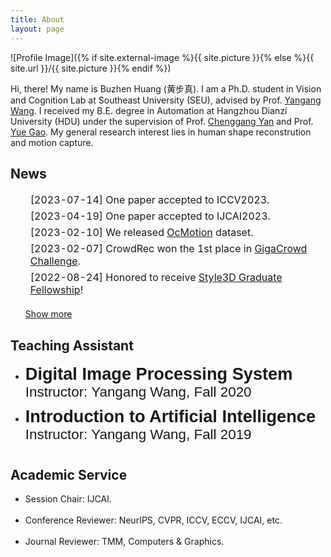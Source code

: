```yaml
---
title: About
layout: page
---
```

![Profile Image]({% if site.external-image %}{{ site.picture }}{% else %}{{ site.url }}/{{ site.picture }}{% endif %})

<p>Hi, there! My name is Buzhen Huang (黄步真). I am a Ph.D. student in Vision and Cognition Lab at Southeast University (SEU), advised by Prof. <a href="https://www.yangangwang.com/">Yangang Wang</a>. 
I received my B.E. degree in Automation at Hangzhou Dianzi University (HDU) under the supervision of Prof. <a href="http://auto.hdu.edu.cn/2019/0621/c3803a96028/page.htm">Chenggang Yan</a> and Prof. <a href="http://www.gaoyue.org/cn/people/gaoyue_index.html">Yue Gao</a>. 
My general research interest lies in human shape reconstrution and motion capture.</p>

<h2>News</h2>

<ul>  
	<table style="width:100%;border:0px;border-spacing:0px;border-collapse:separate;margin-right:auto;margin-left:auto;"><tbody>
    		  <tr>
            <td class="news_date1">
            <li>[2023-07-14]  One paper accepted to ICCV2023.</li>
            </td>
          </tr>
  		    <tr>
            <td class="news_date1">
            <li>[2023-04-19]  One paper accepted to IJCAI2023.</li>
            </td>
          </tr>
  		    <tr>
            <td class="news_date1">
            <li>[2023-02-10]  We released <a href="https://github.com/boycehbz/CHOMP#ocmotion-dataset" target="_blank">OcMotion</a> dataset.</li>
            </td>
          </tr>
  		    <tr>
            <td class="news_date1">
            <li>[2023-02-07]  CrowdRec won the 1st place in <a href="https://www.gigavision.cn/track/track?nav=GigaCrowd&type=nav" target="_blank">GigaCrowd Challenge</a>.</li>
            </td>
          </tr>
		      <tr>
            <td class="news_date1">
            <li>[2022-08-24]  Honored to receive <a href="http://tc.ccf.org.cn/tccad/jlry/txkysjjj/hjrxx/2022-10-14/775286.shtml" target="_blank">Style3D Graduate Fellowship</a>!</li>
            </td>
          </tr>
		      <tr>
            <td class="news_date1" style="display: none;">
            <li>[2022-08-09]  One paper accepted to TPAMI2022.</li>
            </td>
          </tr>
          <tr class="table_toggle" style="display: none;">
            <td class="news_date1">
            <li>[2022-06-12]  One paper accepted to TIP2022.</li>
            </td>
          </tr>
          <tr class="table_toggle" style="display: none;">
            <td class="news_date1">
            <li>[2022-03-02]  One paper accepted to CVPR2022.</li>
            </td>
          </tr>
          <tr class="table_toggle" style="display: none;">
            <td class="news_date1">
            <li>[2022-01-05]  I gave a talk at <a href="https://www.noahlab.com.hk/#/home" target="_blank">Huawei Noah's Ark Lab</a>.</li>
            </td>
          </tr>
          <tr class="table_toggle" style="display: none;">
            <td class="news_date1">
            <li>[2021-10-04]  One paper accepted to 3DV2021.</li>
            </td>
          </tr>
          <tr class="table_toggle" style="display: none;">
            <td class="news_date1">
            <li> [2020-02-24]  One paper accepted to CVPR2020.</li>
            </td>
          </tr>
        </tbody></table>
	<div style="margin-bottom:25px;padding: 0px 0px 0px 0px;">
			<a id="toggle_button" href="javascript:toggle()">Show more</a><script>
				function toggle() {
				var rows = document.getElementsByClassName("table_toggle");
				var y = document.getElementById("toggle_button");
				if (rows[0].style.display == "none") {
					for (var i = 0; i < rows.length; i++) {
					rows[i].style.display = "";
					}
					y.innerHTML = "Show less";
				} else {
					for (var i = 0; i < rows.length; i++) {
					rows[i].style.display = "none";
					}
					y.innerHTML = "Show more";
				}
				}
			</script>
	</div>
	<!-- <li>[2022-08-09]  One paper accepted to TPAMI2022.</li>
	<li>[2022-06-12]  One paper accepted to TIP2022.</li>
	<li>[2022-03-02]  One paper accepted to CVPR2022.</li>
	<li>[2022-01-05]  I gave a talk at <a href="https://www.noahlab.com.hk/#/home">Huawei Noah's Ark Lab</a>.</li>
    <li>[2021-10-04]  One paper accepted to 3DV2021.</li>
    <li> [2020-02-24]  One paper accepted to CVPR2020.</li> -->
</ul>

<h2>Teaching Assistant</h2>

<ul>
    <li>
	<span style="display:inline-block;font-size:1.7rem;font-family:Arial;font-weight:bold;">Digital Image Processing System</span><br>
	<span style="display:inline-block;font-size:1.4rem;font-family:Arial;padding-bottom:0.6rem">Instructor: Yangang Wang, Fall 2020</span>
	</li>
    <li>
	<span style="display:inline-block;font-size:1.7rem;font-family:Arial;font-weight:bold;">Introduction to Artificial Intelligence</span><br>
	<span style="display:inline-block;font-size:1.4rem;font-family:Arial;padding-bottom:0.6rem">Instructor: Yangang Wang, Fall 2019</span>
	</li>
</ul>

<h2>Academic Service</h2>

<ul>
  <li>Session Chair: IJCAI.</li><br>
	<li>Conference Reviewer: NeurIPS, CVPR, ICCV, ECCV, IJCAI, etc.</li><br>
	<li>Journal Reviewer: TMM, Computers & Graphics.</li><br>
</ul>


<!-- <h2>Projects</h2>

<ul>
	<li><a href="http://yangangwang.com/papers/ZHANG-OOH-2020-03.html">Occluded Human Reconstruction</a></li><br>
	<li><a href="https://github.com/boycehbz/MvSMPLfitting">MvSMPLfitting</a></li>
</ul> -->

<br>
<br>
<br>
<br>
<br>
<br>

<script type='text/javascript' id='clustrmaps' src='//cdn.clustrmaps.com/map_v2.js?cl=ffffff&w=220&t=m&d=xcwYgsgvqVyiWGs5jS1qzD1OrC8Kb39Z7cJaCSxaUF0&cmo=ff5353&cmn=ff5353'></script>
